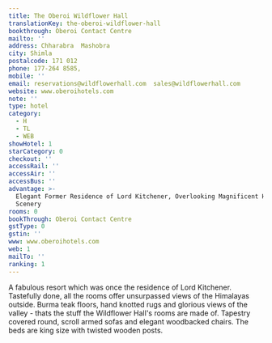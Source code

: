 ```yaml
---
title: The Oberoi Wildflower Hall
translationKey: the-oberoi-wildflower-hall
bookthrough: Oberoi Contact Centre
mailto: ''
address: Chharabra  Mashobra
city: Shimla
postalcode: 171 012
phone: 177-264 8585,
mobile: ''
email: reservations@wildflowerhall.com  sales@wildflowerhall.com
website: www.oberoihotels.com
note: ''
type: hotel
category:
  - H
  - TL
  - WEB
showHotel: 1
starCategory: 0
checkout: ''
accessRail: ''
accessAir: ''
accessBus: ''
advantage: >-
  Elegant Former Residence of Lord Kitchener, Overlooking Magnificent Hill
  Scenery
rooms: 0
bookThrough: Oberoi Contact Centre
gstType: 0
gstin: ''
www: www.oberoihotels.com
web: 1
mailTo: ''
ranking: 1
---
```



















A fabulous resort which was once the residence of Lord Kitchener. Tastefully done, all the rooms offer unsurpassed views of the Himalayas outside. Burma teak floors, hand knotted rugs and glorious views of the valley - thats the stuff the Wildflower Hall's rooms are made of. Tapestry covered round, scroll armed sofas and elegant woodbacked chairs. The beds are king size with twisted wooden posts. 